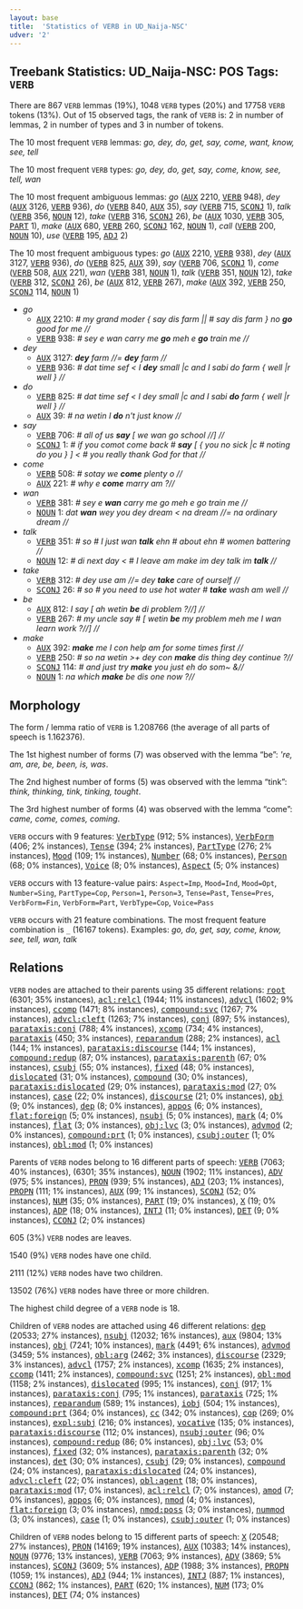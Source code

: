 ```yaml
---
layout: base
title:  'Statistics of VERB in UD_Naija-NSC'
udver: '2'
---
```


## Treebank Statistics: UD_Naija-NSC: POS Tags: `VERB`

There are 867 `VERB` lemmas (19%), 1048 `VERB` types (20%) and 17758 `VERB` tokens (13%).
Out of 15 observed tags, the rank of `VERB` is: 2 in number of lemmas, 2 in number of types and 3 in number of tokens.

The 10 most frequent `VERB` lemmas: <em>go, dey, do, get, say, come, want, know, see, tell</em>

The 10 most frequent `VERB` types:  <em>go, dey, do, get, say, come, know, see, tell, wan</em>

The 10 most frequent ambiguous lemmas: <em>go</em> (<tt><a href="pcm_nsc-pos-AUX.html">AUX</a></tt> 2210, <tt><a href="pcm_nsc-pos-VERB.html">VERB</a></tt> 948), <em>dey</em> (<tt><a href="pcm_nsc-pos-AUX.html">AUX</a></tt> 3126, <tt><a href="pcm_nsc-pos-VERB.html">VERB</a></tt> 936), <em>do</em> (<tt><a href="pcm_nsc-pos-VERB.html">VERB</a></tt> 840, <tt><a href="pcm_nsc-pos-AUX.html">AUX</a></tt> 35), <em>say</em> (<tt><a href="pcm_nsc-pos-VERB.html">VERB</a></tt> 715, <tt><a href="pcm_nsc-pos-SCONJ.html">SCONJ</a></tt> 1), <em>talk</em> (<tt><a href="pcm_nsc-pos-VERB.html">VERB</a></tt> 356, <tt><a href="pcm_nsc-pos-NOUN.html">NOUN</a></tt> 12), <em>take</em> (<tt><a href="pcm_nsc-pos-VERB.html">VERB</a></tt> 316, <tt><a href="pcm_nsc-pos-SCONJ.html">SCONJ</a></tt> 26), <em>be</em> (<tt><a href="pcm_nsc-pos-AUX.html">AUX</a></tt> 1030, <tt><a href="pcm_nsc-pos-VERB.html">VERB</a></tt> 305, <tt><a href="pcm_nsc-pos-PART.html">PART</a></tt> 1), <em>make</em> (<tt><a href="pcm_nsc-pos-AUX.html">AUX</a></tt> 680, <tt><a href="pcm_nsc-pos-VERB.html">VERB</a></tt> 260, <tt><a href="pcm_nsc-pos-SCONJ.html">SCONJ</a></tt> 162, <tt><a href="pcm_nsc-pos-NOUN.html">NOUN</a></tt> 1), <em>call</em> (<tt><a href="pcm_nsc-pos-VERB.html">VERB</a></tt> 200, <tt><a href="pcm_nsc-pos-NOUN.html">NOUN</a></tt> 10), <em>use</em> (<tt><a href="pcm_nsc-pos-VERB.html">VERB</a></tt> 195, <tt><a href="pcm_nsc-pos-ADJ.html">ADJ</a></tt> 2)

The 10 most frequent ambiguous types:  <em>go</em> (<tt><a href="pcm_nsc-pos-AUX.html">AUX</a></tt> 2210, <tt><a href="pcm_nsc-pos-VERB.html">VERB</a></tt> 938), <em>dey</em> (<tt><a href="pcm_nsc-pos-AUX.html">AUX</a></tt> 3127, <tt><a href="pcm_nsc-pos-VERB.html">VERB</a></tt> 936), <em>do</em> (<tt><a href="pcm_nsc-pos-VERB.html">VERB</a></tt> 825, <tt><a href="pcm_nsc-pos-AUX.html">AUX</a></tt> 39), <em>say</em> (<tt><a href="pcm_nsc-pos-VERB.html">VERB</a></tt> 706, <tt><a href="pcm_nsc-pos-SCONJ.html">SCONJ</a></tt> 1), <em>come</em> (<tt><a href="pcm_nsc-pos-VERB.html">VERB</a></tt> 508, <tt><a href="pcm_nsc-pos-AUX.html">AUX</a></tt> 221), <em>wan</em> (<tt><a href="pcm_nsc-pos-VERB.html">VERB</a></tt> 381, <tt><a href="pcm_nsc-pos-NOUN.html">NOUN</a></tt> 1), <em>talk</em> (<tt><a href="pcm_nsc-pos-VERB.html">VERB</a></tt> 351, <tt><a href="pcm_nsc-pos-NOUN.html">NOUN</a></tt> 12), <em>take</em> (<tt><a href="pcm_nsc-pos-VERB.html">VERB</a></tt> 312, <tt><a href="pcm_nsc-pos-SCONJ.html">SCONJ</a></tt> 26), <em>be</em> (<tt><a href="pcm_nsc-pos-AUX.html">AUX</a></tt> 812, <tt><a href="pcm_nsc-pos-VERB.html">VERB</a></tt> 267), <em>make</em> (<tt><a href="pcm_nsc-pos-AUX.html">AUX</a></tt> 392, <tt><a href="pcm_nsc-pos-VERB.html">VERB</a></tt> 250, <tt><a href="pcm_nsc-pos-SCONJ.html">SCONJ</a></tt> 114, <tt><a href="pcm_nsc-pos-NOUN.html">NOUN</a></tt> 1)


* <em>go</em>
  * <tt><a href="pcm_nsc-pos-AUX.html">AUX</a></tt> 2210: <em># my grand moder { say dis farm || # say dis farm } no <b>go</b> good for me //</em>
  * <tt><a href="pcm_nsc-pos-VERB.html">VERB</a></tt> 938: <em># sey e wan carry me <b>go</b> meh e <b>go</b> train me //</em>
* <em>dey</em>
  * <tt><a href="pcm_nsc-pos-AUX.html">AUX</a></tt> 3127: <em><b>dey</b> farm //= <b>dey</b> farm //</em>
  * <tt><a href="pcm_nsc-pos-VERB.html">VERB</a></tt> 936: <em># dat time sef < I <b>dey</b> small |c and I sabi do farm { well |r well } //</em>
* <em>do</em>
  * <tt><a href="pcm_nsc-pos-VERB.html">VERB</a></tt> 825: <em># dat time sef < I dey small |c and I sabi <b>do</b> farm { well |r well } //</em>
  * <tt><a href="pcm_nsc-pos-AUX.html">AUX</a></tt> 39: <em># na wetin I <b>do</b> n't just know //</em>
* <em>say</em>
  * <tt><a href="pcm_nsc-pos-VERB.html">VERB</a></tt> 706: <em># all of us <b>say</b> [ we wan go school //] //</em>
  * <tt><a href="pcm_nsc-pos-SCONJ.html">SCONJ</a></tt> 1: <em># if you comot come back # <b>say</b> [ { you no sick |c # noting do you } ] < # you really thank God for that //</em>
* <em>come</em>
  * <tt><a href="pcm_nsc-pos-VERB.html">VERB</a></tt> 508: <em># sotay we <b>come</b> plenty o //</em>
  * <tt><a href="pcm_nsc-pos-AUX.html">AUX</a></tt> 221: <em># why e <b>come</b> marry am ?//</em>
* <em>wan</em>
  * <tt><a href="pcm_nsc-pos-VERB.html">VERB</a></tt> 381: <em># sey e <b>wan</b> carry me go meh e go train me //</em>
  * <tt><a href="pcm_nsc-pos-NOUN.html">NOUN</a></tt> 1: <em>dat <b>wan</b> wey you dey dream < na dream //= na ordinary dream //</em>
* <em>talk</em>
  * <tt><a href="pcm_nsc-pos-VERB.html">VERB</a></tt> 351: <em># so # I just wan <b>talk</b> ehn # about ehn # women battering //</em>
  * <tt><a href="pcm_nsc-pos-NOUN.html">NOUN</a></tt> 12: <em># di next day < # I leave am make im dey talk im <b>talk</b> //</em>
* <em>take</em>
  * <tt><a href="pcm_nsc-pos-VERB.html">VERB</a></tt> 312: <em># dey use am //= dey <b>take</b> care of ourself //</em>
  * <tt><a href="pcm_nsc-pos-SCONJ.html">SCONJ</a></tt> 26: <em># so # you need to use hot water # <b>take</b> wash am well //</em>
* <em>be</em>
  * <tt><a href="pcm_nsc-pos-AUX.html">AUX</a></tt> 812: <em>I say [ ah wetin <b>be</b> di problem ?//] //</em>
  * <tt><a href="pcm_nsc-pos-VERB.html">VERB</a></tt> 267: <em># my uncle say # [ wetin <b>be</b> my problem meh me I wan learn work ?//] //</em>
* <em>make</em>
  * <tt><a href="pcm_nsc-pos-AUX.html">AUX</a></tt> 392: <em><b>make</b> me I con help am for some times first //</em>
  * <tt><a href="pcm_nsc-pos-VERB.html">VERB</a></tt> 250: <em># so na wetin >+ dey con <b>make</b> dis thing dey continue ?//</em>
  * <tt><a href="pcm_nsc-pos-SCONJ.html">SCONJ</a></tt> 114: <em># and just try <b>make</b> you just eh do som~ &//</em>
  * <tt><a href="pcm_nsc-pos-NOUN.html">NOUN</a></tt> 1: <em>na which <b>make</b> be dis one now ?//</em>

## Morphology

The form / lemma ratio of `VERB` is 1.208766 (the average of all parts of speech is 1.162376).

The 1st highest number of forms (7) was observed with the lemma “be”: <em>'re, am, are, be, been, is, was</em>.

The 2nd highest number of forms (5) was observed with the lemma “tink”: <em>think, thinking, tink, tinking, tought</em>.

The 3rd highest number of forms (4) was observed with the lemma “come”: <em>came, come, comes, coming</em>.

`VERB` occurs with 9 features: <tt><a href="pcm_nsc-feat-VerbType.html">VerbType</a></tt> (912; 5% instances), <tt><a href="pcm_nsc-feat-VerbForm.html">VerbForm</a></tt> (406; 2% instances), <tt><a href="pcm_nsc-feat-Tense.html">Tense</a></tt> (394; 2% instances), <tt><a href="pcm_nsc-feat-PartType.html">PartType</a></tt> (276; 2% instances), <tt><a href="pcm_nsc-feat-Mood.html">Mood</a></tt> (109; 1% instances), <tt><a href="pcm_nsc-feat-Number.html">Number</a></tt> (68; 0% instances), <tt><a href="pcm_nsc-feat-Person.html">Person</a></tt> (68; 0% instances), <tt><a href="pcm_nsc-feat-Voice.html">Voice</a></tt> (8; 0% instances), <tt><a href="pcm_nsc-feat-Aspect.html">Aspect</a></tt> (5; 0% instances)

`VERB` occurs with 13 feature-value pairs: `Aspect=Imp`, `Mood=Ind`, `Mood=Opt`, `Number=Sing`, `PartType=Cop`, `Person=1`, `Person=3`, `Tense=Past`, `Tense=Pres`, `VerbForm=Fin`, `VerbForm=Part`, `VerbType=Cop`, `Voice=Pass`

`VERB` occurs with 21 feature combinations.
The most frequent feature combination is `_` (16167 tokens).
Examples: <em>go, do, get, say, come, know, see, tell, wan, talk</em>


## Relations

`VERB` nodes are attached to their parents using 35 different relations: <tt><a href="pcm_nsc-dep-root.html">root</a></tt> (6301; 35% instances), <tt><a href="pcm_nsc-dep-acl-relcl.html">acl:relcl</a></tt> (1944; 11% instances), <tt><a href="pcm_nsc-dep-advcl.html">advcl</a></tt> (1602; 9% instances), <tt><a href="pcm_nsc-dep-ccomp.html">ccomp</a></tt> (1471; 8% instances), <tt><a href="pcm_nsc-dep-compound-svc.html">compound:svc</a></tt> (1267; 7% instances), <tt><a href="pcm_nsc-dep-advcl-cleft.html">advcl:cleft</a></tt> (1263; 7% instances), <tt><a href="pcm_nsc-dep-conj.html">conj</a></tt> (897; 5% instances), <tt><a href="pcm_nsc-dep-parataxis-conj.html">parataxis:conj</a></tt> (788; 4% instances), <tt><a href="pcm_nsc-dep-xcomp.html">xcomp</a></tt> (734; 4% instances), <tt><a href="pcm_nsc-dep-parataxis.html">parataxis</a></tt> (450; 3% instances), <tt><a href="pcm_nsc-dep-reparandum.html">reparandum</a></tt> (288; 2% instances), <tt><a href="pcm_nsc-dep-acl.html">acl</a></tt> (144; 1% instances), <tt><a href="pcm_nsc-dep-parataxis-discourse.html">parataxis:discourse</a></tt> (144; 1% instances), <tt><a href="pcm_nsc-dep-compound-redup.html">compound:redup</a></tt> (87; 0% instances), <tt><a href="pcm_nsc-dep-parataxis-parenth.html">parataxis:parenth</a></tt> (67; 0% instances), <tt><a href="pcm_nsc-dep-csubj.html">csubj</a></tt> (55; 0% instances), <tt><a href="pcm_nsc-dep-fixed.html">fixed</a></tt> (48; 0% instances), <tt><a href="pcm_nsc-dep-dislocated.html">dislocated</a></tt> (31; 0% instances), <tt><a href="pcm_nsc-dep-compound.html">compound</a></tt> (30; 0% instances), <tt><a href="pcm_nsc-dep-parataxis-dislocated.html">parataxis:dislocated</a></tt> (29; 0% instances), <tt><a href="pcm_nsc-dep-parataxis-mod.html">parataxis:mod</a></tt> (27; 0% instances), <tt><a href="pcm_nsc-dep-case.html">case</a></tt> (22; 0% instances), <tt><a href="pcm_nsc-dep-discourse.html">discourse</a></tt> (21; 0% instances), <tt><a href="pcm_nsc-dep-obj.html">obj</a></tt> (9; 0% instances), <tt><a href="pcm_nsc-dep-dep.html">dep</a></tt> (8; 0% instances), <tt><a href="pcm_nsc-dep-appos.html">appos</a></tt> (6; 0% instances), <tt><a href="pcm_nsc-dep-flat-foreign.html">flat:foreign</a></tt> (5; 0% instances), <tt><a href="pcm_nsc-dep-nsubj.html">nsubj</a></tt> (5; 0% instances), <tt><a href="pcm_nsc-dep-mark.html">mark</a></tt> (4; 0% instances), <tt><a href="pcm_nsc-dep-flat.html">flat</a></tt> (3; 0% instances), <tt><a href="pcm_nsc-dep-obj-lvc.html">obj:lvc</a></tt> (3; 0% instances), <tt><a href="pcm_nsc-dep-advmod.html">advmod</a></tt> (2; 0% instances), <tt><a href="pcm_nsc-dep-compound-prt.html">compound:prt</a></tt> (1; 0% instances), <tt><a href="pcm_nsc-dep-csubj-outer.html">csubj:outer</a></tt> (1; 0% instances), <tt><a href="pcm_nsc-dep-obl-mod.html">obl:mod</a></tt> (1; 0% instances)

Parents of `VERB` nodes belong to 16 different parts of speech: <tt><a href="pcm_nsc-pos-VERB.html">VERB</a></tt> (7063; 40% instances),  (6301; 35% instances), <tt><a href="pcm_nsc-pos-NOUN.html">NOUN</a></tt> (1902; 11% instances), <tt><a href="pcm_nsc-pos-ADV.html">ADV</a></tt> (975; 5% instances), <tt><a href="pcm_nsc-pos-PRON.html">PRON</a></tt> (939; 5% instances), <tt><a href="pcm_nsc-pos-ADJ.html">ADJ</a></tt> (203; 1% instances), <tt><a href="pcm_nsc-pos-PROPN.html">PROPN</a></tt> (111; 1% instances), <tt><a href="pcm_nsc-pos-AUX.html">AUX</a></tt> (99; 1% instances), <tt><a href="pcm_nsc-pos-SCONJ.html">SCONJ</a></tt> (52; 0% instances), <tt><a href="pcm_nsc-pos-NUM.html">NUM</a></tt> (35; 0% instances), <tt><a href="pcm_nsc-pos-PART.html">PART</a></tt> (19; 0% instances), <tt><a href="pcm_nsc-pos-X.html">X</a></tt> (19; 0% instances), <tt><a href="pcm_nsc-pos-ADP.html">ADP</a></tt> (18; 0% instances), <tt><a href="pcm_nsc-pos-INTJ.html">INTJ</a></tt> (11; 0% instances), <tt><a href="pcm_nsc-pos-DET.html">DET</a></tt> (9; 0% instances), <tt><a href="pcm_nsc-pos-CCONJ.html">CCONJ</a></tt> (2; 0% instances)

605 (3%) `VERB` nodes are leaves.

1540 (9%) `VERB` nodes have one child.

2111 (12%) `VERB` nodes have two children.

13502 (76%) `VERB` nodes have three or more children.

The highest child degree of a `VERB` node is 18.

Children of `VERB` nodes are attached using 46 different relations: <tt><a href="pcm_nsc-dep-dep.html">dep</a></tt> (20533; 27% instances), <tt><a href="pcm_nsc-dep-nsubj.html">nsubj</a></tt> (12032; 16% instances), <tt><a href="pcm_nsc-dep-aux.html">aux</a></tt> (9804; 13% instances), <tt><a href="pcm_nsc-dep-obj.html">obj</a></tt> (7241; 10% instances), <tt><a href="pcm_nsc-dep-mark.html">mark</a></tt> (4491; 6% instances), <tt><a href="pcm_nsc-dep-advmod.html">advmod</a></tt> (3459; 5% instances), <tt><a href="pcm_nsc-dep-obl-arg.html">obl:arg</a></tt> (2462; 3% instances), <tt><a href="pcm_nsc-dep-discourse.html">discourse</a></tt> (2329; 3% instances), <tt><a href="pcm_nsc-dep-advcl.html">advcl</a></tt> (1757; 2% instances), <tt><a href="pcm_nsc-dep-xcomp.html">xcomp</a></tt> (1635; 2% instances), <tt><a href="pcm_nsc-dep-ccomp.html">ccomp</a></tt> (1411; 2% instances), <tt><a href="pcm_nsc-dep-compound-svc.html">compound:svc</a></tt> (1251; 2% instances), <tt><a href="pcm_nsc-dep-obl-mod.html">obl:mod</a></tt> (1158; 2% instances), <tt><a href="pcm_nsc-dep-dislocated.html">dislocated</a></tt> (995; 1% instances), <tt><a href="pcm_nsc-dep-conj.html">conj</a></tt> (917; 1% instances), <tt><a href="pcm_nsc-dep-parataxis-conj.html">parataxis:conj</a></tt> (795; 1% instances), <tt><a href="pcm_nsc-dep-parataxis.html">parataxis</a></tt> (725; 1% instances), <tt><a href="pcm_nsc-dep-reparandum.html">reparandum</a></tt> (589; 1% instances), <tt><a href="pcm_nsc-dep-iobj.html">iobj</a></tt> (504; 1% instances), <tt><a href="pcm_nsc-dep-compound-prt.html">compound:prt</a></tt> (364; 0% instances), <tt><a href="pcm_nsc-dep-cc.html">cc</a></tt> (342; 0% instances), <tt><a href="pcm_nsc-dep-cop.html">cop</a></tt> (269; 0% instances), <tt><a href="pcm_nsc-dep-expl-subj.html">expl:subj</a></tt> (216; 0% instances), <tt><a href="pcm_nsc-dep-vocative.html">vocative</a></tt> (135; 0% instances), <tt><a href="pcm_nsc-dep-parataxis-discourse.html">parataxis:discourse</a></tt> (112; 0% instances), <tt><a href="pcm_nsc-dep-nsubj-outer.html">nsubj:outer</a></tt> (96; 0% instances), <tt><a href="pcm_nsc-dep-compound-redup.html">compound:redup</a></tt> (86; 0% instances), <tt><a href="pcm_nsc-dep-obj-lvc.html">obj:lvc</a></tt> (53; 0% instances), <tt><a href="pcm_nsc-dep-fixed.html">fixed</a></tt> (32; 0% instances), <tt><a href="pcm_nsc-dep-parataxis-parenth.html">parataxis:parenth</a></tt> (32; 0% instances), <tt><a href="pcm_nsc-dep-det.html">det</a></tt> (30; 0% instances), <tt><a href="pcm_nsc-dep-csubj.html">csubj</a></tt> (29; 0% instances), <tt><a href="pcm_nsc-dep-compound.html">compound</a></tt> (24; 0% instances), <tt><a href="pcm_nsc-dep-parataxis-dislocated.html">parataxis:dislocated</a></tt> (24; 0% instances), <tt><a href="pcm_nsc-dep-advcl-cleft.html">advcl:cleft</a></tt> (22; 0% instances), <tt><a href="pcm_nsc-dep-obl-agent.html">obl:agent</a></tt> (18; 0% instances), <tt><a href="pcm_nsc-dep-parataxis-mod.html">parataxis:mod</a></tt> (17; 0% instances), <tt><a href="pcm_nsc-dep-acl-relcl.html">acl:relcl</a></tt> (7; 0% instances), <tt><a href="pcm_nsc-dep-amod.html">amod</a></tt> (7; 0% instances), <tt><a href="pcm_nsc-dep-appos.html">appos</a></tt> (6; 0% instances), <tt><a href="pcm_nsc-dep-nmod.html">nmod</a></tt> (4; 0% instances), <tt><a href="pcm_nsc-dep-flat-foreign.html">flat:foreign</a></tt> (3; 0% instances), <tt><a href="pcm_nsc-dep-nmod-poss.html">nmod:poss</a></tt> (3; 0% instances), <tt><a href="pcm_nsc-dep-nummod.html">nummod</a></tt> (3; 0% instances), <tt><a href="pcm_nsc-dep-case.html">case</a></tt> (1; 0% instances), <tt><a href="pcm_nsc-dep-csubj-outer.html">csubj:outer</a></tt> (1; 0% instances)

Children of `VERB` nodes belong to 15 different parts of speech: <tt><a href="pcm_nsc-pos-X.html">X</a></tt> (20548; 27% instances), <tt><a href="pcm_nsc-pos-PRON.html">PRON</a></tt> (14169; 19% instances), <tt><a href="pcm_nsc-pos-AUX.html">AUX</a></tt> (10383; 14% instances), <tt><a href="pcm_nsc-pos-NOUN.html">NOUN</a></tt> (9776; 13% instances), <tt><a href="pcm_nsc-pos-VERB.html">VERB</a></tt> (7063; 9% instances), <tt><a href="pcm_nsc-pos-ADV.html">ADV</a></tt> (3869; 5% instances), <tt><a href="pcm_nsc-pos-SCONJ.html">SCONJ</a></tt> (3609; 5% instances), <tt><a href="pcm_nsc-pos-ADP.html">ADP</a></tt> (1988; 3% instances), <tt><a href="pcm_nsc-pos-PROPN.html">PROPN</a></tt> (1059; 1% instances), <tt><a href="pcm_nsc-pos-ADJ.html">ADJ</a></tt> (944; 1% instances), <tt><a href="pcm_nsc-pos-INTJ.html">INTJ</a></tt> (887; 1% instances), <tt><a href="pcm_nsc-pos-CCONJ.html">CCONJ</a></tt> (862; 1% instances), <tt><a href="pcm_nsc-pos-PART.html">PART</a></tt> (620; 1% instances), <tt><a href="pcm_nsc-pos-NUM.html">NUM</a></tt> (173; 0% instances), <tt><a href="pcm_nsc-pos-DET.html">DET</a></tt> (74; 0% instances)

